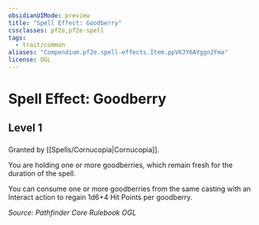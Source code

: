 ```yaml
---
obsidianUIMode: preview
title: "Spell Effect: Goodberry"
cssclasses: pf2e,pf2e-spell
tags:
  - trait/common
aliases: "Compendium.pf2e.spell-effects.Item.ppVKJY6AYggn2Fma"
license: OGL
---
```

# Spell Effect: Goodberry
## Level 1
### 






Granted by [[Spells/Cornucopia|Cornucopia]].

You are holding one or more goodberries, which remain fresh for the duration of the spell.

You can consume one or more goodberries from the same casting with an Interact action to regain 1d6+4 Hit Points per goodberry.

*Source: Pathfinder Core Rulebook*
*OGL*